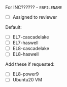 For INC?????? - `EBFILENAME`

* [ ] Assigned to reviewer

Default:
* [ ] EL7-cascadelake
* [ ] EL7-haswell
* [ ] EL8-cascadelake
* [ ] EL8-haswell

Add these if requested:
* [ ] EL8-power9
* [ ] Ubuntu20 VM
